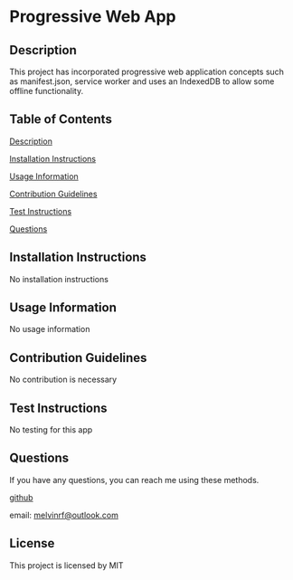 # Progressive Web App

## Description

This project has incorporated progressive web application concepts such as manifest.json, service worker and uses an IndexedDB to allow some offline functionality.

## Table of Contents

[Description](#description)

[Installation Instructions](#installation-instructions)

[Usage Information](#usage-information)

[Contribution Guidelines](#contribution-guidelines)

[Test Instructions](#test-instructions)

[Questions](#questions)

## Installation Instructions

No installation instructions

## Usage Information

No usage information

## Contribution Guidelines

No contribution is necessary

## Test Instructions

No testing for this app

## Questions

If you have any questions, you can reach me using these methods.

[github](https://github.com/campe0n)

email: melvinrf@outlook.com

## License

This project is licensed by MIT
